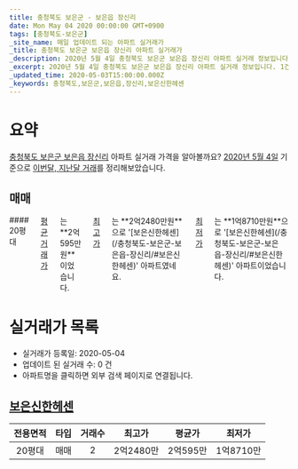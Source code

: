 ```yaml
---
title: 충청북도 보은군 - 보은읍 장신리
date: Mon May 04 2020 00:00:00 GMT+0900
tags: [충청북도-보은군]
_site_name: 매일 업데이트 되는 아파트 실거래가
_title: 충청북도 보은군 보은읍 장신리 아파트 실거래가
_description: 2020년 5월 4일 충청북도 보은군 보은읍 장신리 아파트 실거래 정보입니다. 1건 아파트 정보가 있습니다.
_excerpt: 2020년 5월 4일 충청북도 보은군 보은읍 장신리 아파트 실거래 정보입니다. 1건 아파트 정보가 있습니다.
_updated_time: 2020-05-03T15:00:00.000Z
_keywords: 충청북도,보은군,보은읍,장신리,보은신한헤센
---
```





# 요약
<ins>충청북도 보은군 보은읍 장신리</ins> 아파트 실거래 가격을 알아볼까요? <ins>2020년 5월 4일</ins> 기준으로 <ins>이번달, 지난달 거래</ins>를 정리해보았습니다.

## 매매
<div class="container">
<div class="twelve columns" markdown="1">
#### 20평대
<ins>평균 거래가</ins>는 **2억595만원**이었습니다. <ins>최고가</ins>는 **2억2480만원**으로 '[보은신한헤센](/충청북도-보은군-보은읍-장신리/#보은신한헤센)' 아파트였네요. <ins>최저가</ins>는 **1억8710만원**으로 '[보은신한헤센](/충청북도-보은군-보은읍-장신리/#보은신한헤센)' 아파트이었습니다.
</div>
</div>



# 실거래가 목록
- 실거래가 등록일: 2020-05-04
- 업데이트 된 실거래 수: 0 건
- 아파트명을 클릭하면 외부 검색 페이지로 연결됩니다.

## [보은신한헤센](#보은신한헤센)

|전용면적|타입|거래수|최고가|평균가|최저가|
|:---:|:---:|:---:|:---:|:---:|:---:|
|20평대|<span class="deal-type-1">매매</span>|2|2억2480만|2억595만|1억8710만|

<br/>



